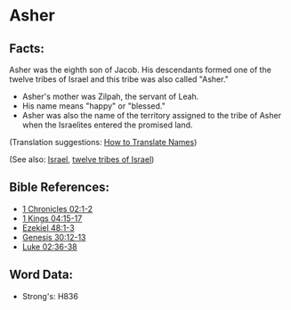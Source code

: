 # Asher #

## Facts: ##

Asher was the eighth son of Jacob. His descendants formed one of the twelve tribes of Israel and this tribe was also called "Asher." 

* Asher's mother was Zilpah, the servant of Leah.
* His name means "happy" or "blessed."
* Asher was also the name of the territory assigned to the tribe of Asher when the Israelites entered the promised land.

(Translation suggestions: [How to Translate Names](rc://en/ta/man/translate/translate-names))

(See also: [Israel](../kt/israel.md), [twelve tribes of Israel](../other/12tribesofisrael.md))

## Bible References: ##

* [1 Chronicles 02:1-2](rc://en/tn/help/1ch/02/01)
* [1 Kings 04:15-17](rc://en/tn/help/1ki/04/15)
* [Ezekiel 48:1-3](rc://en/tn/help/ezk/48/01)
* [Genesis 30:12-13](rc://en/tn/help/gen/30/12)
* [Luke 02:36-38](rc://en/tn/help/luk/02/36)

## Word Data: ##

* Strong's: H836
